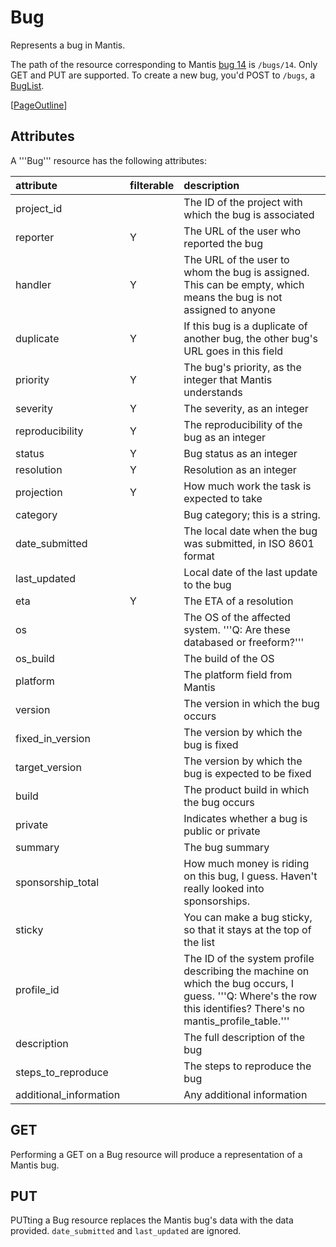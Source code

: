 # Bug #

Represents a bug in Mantis.

The path of the resource corresponding to Mantis [bug 14](https://code.google.com/p/mantis-rest/issues/detail?id=4) is `/bugs/14`.  Only GET and PUT are supported.  To create a new bug, you'd POST to `/bugs`, a [BugList](BugListResource.md).

[[PageOutline](PageOutline.md)]


## Attributes ##

A '''Bug''' resource has the following attributes:

|attribute|filterable|description|
|:--------|:---------|:----------|
|project\_id|  |The ID of the project with which the bug is associated|
|reporter|Y |The URL of the user who reported the bug|
|handler|Y |The URL of the user to whom the bug is assigned.  This can be empty, which means the bug is not assigned to anyone|
|duplicate|Y |If this bug is a duplicate of another bug, the other bug's URL goes in this field|
|priority|Y |The bug's priority, as the integer that Mantis understands|
|severity|Y |The severity, as an integer|
|reproducibility|Y |The reproducibility of the bug as an integer|
|status|Y |Bug status as an integer|
|resolution|Y |Resolution as an integer|
|projection|Y |How much work the task is expected to take|
|category|  |Bug category; this is a string.|
|date\_submitted|  |The local date when the bug was submitted, in ISO 8601 format|
|last\_updated|  |Local date of the last update to the bug|
|eta|Y |The ETA of a resolution|
|os|  |The OS of the affected system.  '''Q: Are these databased or freeform?'''|
|os\_build|  |The build of the OS|
|platform|  |The platform field from Mantis|
|version|  |The version in which the bug occurs|
|fixed\_in\_version|  |The version by which the bug is fixed|
|target\_version|  |The version by which the bug is expected to be fixed|
|build|  |The product build in which the bug occurs|
|private|  |Indicates whether a bug is public or private|
|summary|  |The bug summary|
|sponsorship\_total|  |How much money is riding on this bug, I guess. Haven't really looked into sponsorships.|
|sticky|  |You can make a bug sticky, so that it stays at the top of the list|
|profile\_id|  |The ID of the system profile describing the machine on which the bug occurs, I guess.  '''Q: Where's the row this identifies?  There's no mantis\_profile\_table.'''|
|description|  |The full description of the bug|
|steps\_to\_reproduce|  |The steps to reproduce the bug|
|additional\_information|  |Any additional information|


## GET ##

Performing a GET on a Bug resource will produce a representation of a Mantis bug.


## PUT ##

PUTting a Bug resource replaces the Mantis bug's data with the data provided.  `date_submitted` and `last_updated` are ignored.